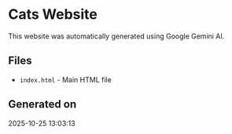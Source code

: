 # Cats Website

This website was automatically generated using Google Gemini AI.

## Files
- `index.html` - Main HTML file

## Generated on
2025-10-25 13:03:13

